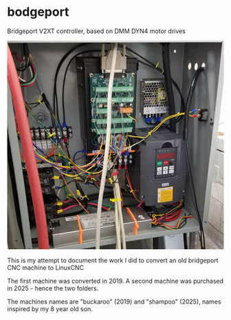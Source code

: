 # bodgeport
Bridgeport V2XT controller, based on DMM DYN4 motor drives


![alt text](https://raw.githubusercontent.com/keithlegg/bodgeport/master/images/20190624_195535.jpg) 



This is my attempt to document the work I did to convert an old bridgeport CNC machine to LinuxCNC

The first machine was converted in 2019. A second machine was purchased in 2025 - hence the two folders. 

The machines names are "buckaroo" (2019) and "shampoo" (2025), names inspired by my 8 year old son. 








